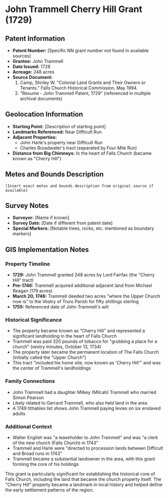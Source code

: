 # John Trammell Cherry Hill Grant (1729)

## Patent Information
- **Patent Number:** [Specific NN grant number not found in available sources]
- **Grantee:** John Trammell
- **Date Issued:** 1729
- **Acreage:** 248 acres
- **Source Document:** 
  1. Camp, Shirley W. "Colonial Land Grants and Their Owners or Tenants." Falls Church Historical Commission, May 1994.
  2. "Resume - John Trammell Patent, 1729" (referenced in multiple archival documents)

## Geolocation Information
- **Starting Point:** [Description of starting point]
- **Landmarks Referenced:** Near Difficult Run
- **Adjacent Properties:** 
  - John Harle's property near Difficult Run
  - Charles Broadwater's tract (separated by Four Mile Run)
- **Distance from Big Chimneys:** In the heart of Falls Church (became known as "Cherry Hill")

## Metes and Bounds Description
```
[Insert exact metes and bounds description from original source if available]
```

## Survey Notes
- **Surveyor:** [Name if known]
- **Survey Date:** [Date if different from patent date]
- **Special Markers:** [Notable trees, rocks, etc. mentioned as boundary markers]

## GIS Implementation Notes

### Property Timeline
- **1729:** John Trammell granted 248 acres by Lord Fairfax (the "Cherry Hill" tract)
- **Pre-1746:** Trammell acquired additional adjacent land from Michael Reagan (179 acres)
- **March 20, 1746:** Trammell deeded two acres "where the Upper Church now is" to the Vestry of Truro Parish for fifty shillings sterling
- **1755:** Referenced date of John Trammell's will

### Historical Significance
- The property became known as "Cherry Hill" and represented a significant landholding in the heart of Falls Church
- Trammell was paid 320 pounds of tobacco for "grubbing a place for a church" (vestry minutes, October 13, 1734)
- The property later became the permanent location of The Falls Church (initially called the "Upper Church")
- This tract "included his home site, now known as 'Cherry Hill'" and was the center of Trammell's landholdings

### Family Connections
- John Trammell had a daughter Milkey (Milcah) Trammell who married Simon Pearson
- Likely related to Gerrard Trammell, who also held land in the area
- A 1749 tithables list shows John Trammell paying levies on six enslaved adults

### Additional Context
- Walter English was "a leaseholder to John Trammell" and was "a clerk of the new church (Falls Church) in 1743"
- Trammell and Harle were "directed to procession lands between Difficult and Broad runs in 1743"
- Trammell became a substantial landowner in the area, with this grant forming the core of his holdings

This grant is particularly significant for establishing the historical core of Falls Church, including the land that became the church property itself. The "Cherry Hill" property became a landmark in local history and helped define the early settlement patterns of the region. 